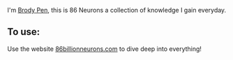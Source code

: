 I'm [Brody Pen](https://brodypen.com), this is 86 Neurons a collection of knowledge I gain everyday.

## To use:
Use the website [86billionneurons.com](https://86billionneurons.com/) to dive deep into everything!
